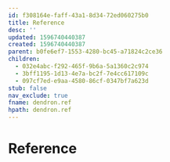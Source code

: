 ```yaml
---
id: f308164e-faff-43a1-8d34-72ed060275b0
title: Reference
desc: ''
updated: 1596740440387
created: 1596740440387
parent: b0fe6ef7-1553-4280-bc45-a71824c2ce36
children:
  - 032e4abc-f292-465f-9b6a-5a1360c2c974
  - 3bff1195-1d13-4e7a-bc2f-7e4cc617109c
  - 097cf7ed-e9aa-4580-86cf-0347bf7a623d
stub: false
nav_exclude: true
fname: dendron.ref
hpath: dendron.ref
---
```

# Reference
